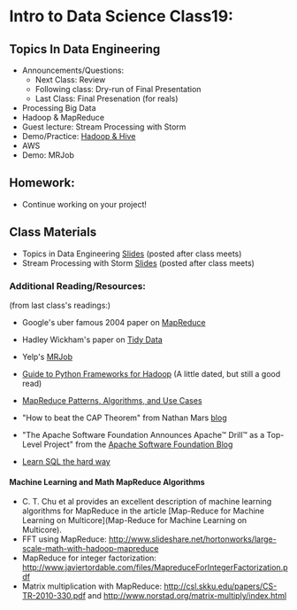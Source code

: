Intro to Data Science Class19: 
=======

## Topics In Data Engineering

- Announcements/Questions:
  - Next Class: Review
  - Following class: Dry-run of Final Presentation
  - Last Class: Final Presenation (for reals)
- Processing Big Data
- Hadoop & MapReduce
- Guest lecture: Stream Processing with Storm
- Demo/Practice: [Hadoop & Hive](https://github.com/gads14-nyc/fall_2014_lessons/tree/master/19_data_eng/hadoop_lab.md)
- AWS
- Demo: MRJob

## Homework:

- Continue working on your project!

## Class Materials

* Topics in Data Engineering [Slides](https://github.com/gads14-nyc/fall_2014_lessons/blob/master/19_data_eng/class19.pdf) (posted after class meets)
* Stream Processing with Storm [Slides](https://github.com/gads14-nyc/fall_2014_lessons/blob/master/19_data_eng/class19_storm.pdf) (posted after class meets)

### Additional Reading/Resources:

(from last class's readings:)

- Google's uber famous 2004 paper on [MapReduce](http://research.google.com/archive/mapreduce.html)
- Hadley Wickham's paper on [Tidy Data](http://vita.had.co.nz/papers/tidy-data.pdf)
- Yelp's [MRJob](https://pythonhosted.org/mrjob/)

- [Guide to Python Frameworks for Hadoop](http://blog.cloudera.com/blog/2013/01/a-guide-to-python-frameworks-for-hadoop/) (A little dated, but still a good read)
- [MapReduce Patterns, Algorithms, and Use Cases](https://highlyscalable.wordpress.com/2012/02/01/mapreduce-patterns/)

- "How to beat the CAP Theorem" from Nathan Mars [blog](http://nathanmarz.com/blog/how-to-beat-the-cap-theorem.html)
- "The Apache Software Foundation Announces Apache™ Drill™ as a Top-Level Project" from the [Apache Software Foundation Blog](https://blogs.apache.org/foundation/entry/the_apache_software_foundation_announces66)
- [Learn SQL the hard way](http://sql.learncodethehardway.org/book/)

#### Machine Learning and Math MapReduce Algorithms

- C. T. Chu et al provides an excellent description of machine learning algorithms for MapReduce in the article [Map-Reduce for Machine Learning on Multicore](Map-Reduce for Machine Learning on Multicore).
- FFT using MapReduce: http://www.slideshare.net/hortonworks/large-scale-math-with-hadoop-mapreduce
- MapReduce for integer factorization: http://www.javiertordable.com/files/MapreduceForIntegerFactorization.pdf
- Matrix multiplication with MapReduce: http://csl.skku.edu/papers/CS-TR-2010-330.pdf and http://www.norstad.org/matrix-multiply/index.html





